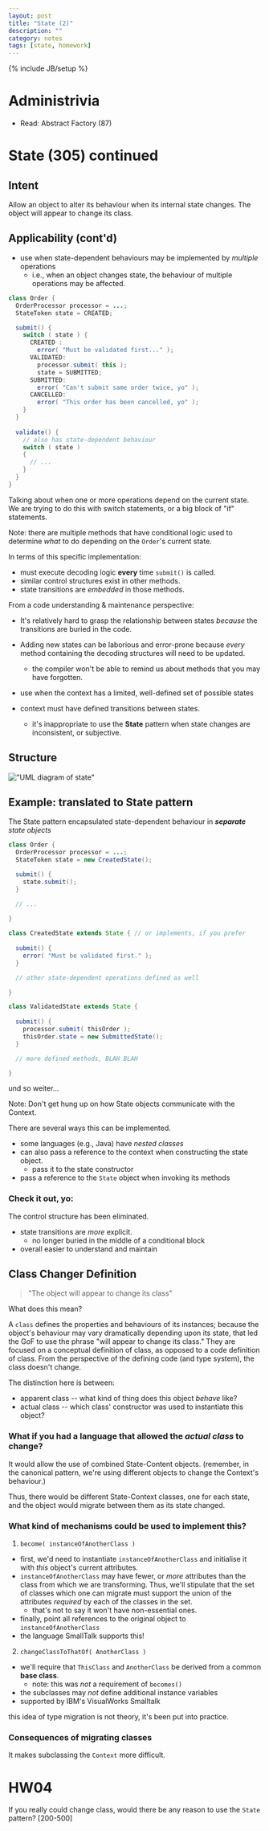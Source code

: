 ```yaml
---
layout: post
title: "State (2)"
description: ""
category: notes
tags: [state, homework]
---
```

{% include JB/setup %}

# Administrivia

* Read: Abstract Factory (87)

# State (305) continued

## Intent

Allow an object to alter its behaviour when its internal state changes.
The object will appear to change its class. 

## Applicability (cont'd)

* use when state-dependent behaviours may be implemented by *multiple*
  operations
  * i.e., when an object changes state, the behaviour of multiple
    operations may be affected.

``` java
class Order {
  OrderProcessor processor = ...;
  StateToken state = CREATED;

  submit() {
    switch ( state ) {
      CREATED : 
        error( "Must be validated first..." );
      VALIDATED: 
        processor.submit( this );
        state = SUBMITTED; 
      SUBMITTED: 
        error( "Can't submit same order twice, yo" );
      CANCELLED: 
        error( "This order has been cancelled, yo" );
    }
  }
  
  validate() {
    // also has state-dependent behaviour
    switch ( state )
    {
      // ...
    }
  }
}
```

Talking about when one or more operations depend on the current state.
We are trying to do this with switch statements, or a big block of "if"
statements. 

Note: there are multiple methods that have conditional logic used to
determine *what* to do depending on the `Order`'s current state.  

In terms of this specific implementation: 

  * must execute decoding logic __every__ time `submit()` is called. 
  * similar control structures exist in other methods. 
  * state transitions are *embedded* in those methods. 

From a code understanding & maintenance perspective: 
  
  * It's relatively hard to grasp the relationship between states
    *because* the transitions are buried in the code. 
  * Adding new states can be laborious and error-prone because *every*
    method containing the decoding structures will need to be updated. 
    * the compiler won't be able to remind us about methods that you may
      have forgotten. 

* use when the context has a limited, well-defined set of possible
  states
* context must have defined transitions between states. 
  - it's inappropriate to use the __State__ pattern when state changes
    are inconsistent, or subjective. 

## Structure

!["UML diagram of
state"](http://silversoft.net/docs/dp/hires/Pictures/state.gif "State
Structure")

## Example: translated to State pattern

The State pattern encapsulated state-dependent behaviour in 
*__separate__ state objects* 

``` java
class Order {
  OrderProcessor processor = ...;
  StateToken state = new CreatedState();

  submit() {
    state.submit();
  }

  // ...
  
}

class CreatedState extends State { // or implements, if you prefer
  
  submit() {
    error( "Must be validated first." );
  }

  // other state-dependent operations defined as well

}

class ValidatedState extends State { 
  
  submit() {
    processor.submit( thisOrder );
    thisOrder.state = new SubmittedState();
  }

  // more defined methods, BLAH BLAH

}
```

und so weiter...

Note: Don't get hung up on how State objects communicate with the
Context. 

There are several ways this can be implemented. 

  * some languages (e.g., Java) have *nested classes* 
  * can also pass a reference to the context when constructing the state
    object.
    * pass it to the state constructor
  * pass a reference to the `State` object when invoking its methods

### Check it out, yo: 

The control structure has been eliminated. 

* state transitions are *more* explicit. 
  - no longer buried in the middle of a conditional block
* overall easier to understand and maintain

## Class Changer Definition

> "The object will appear to change its class"

What does this mean? 

A `class` defines the properties and behaviours of its instances;
because the object's behaviour may vary dramatically depending upon its
state, that led the GoF to use the phrase "will appear to change its
class." They are focused on a conceptual definition of class, as opposed
to a code definition of class. From the perspective of the defining
code (and type system), the class doesn't change. 

The distinction here is between:

* apparent class -- what kind of thing does this object *behave* like? 
* actual class -- which class' constructor was used to instantiate this
  object?  

### What if you had a language that allowed the *actual class* to change? 

It would allow the use of combined State-Content objects. (remember, in
the canonical pattern, we're using different objects to change the
Context's behaviour.)

Thus, there would be different State-Context classes, one for each
state, and the object would migrate between them as its state changed. 

### What kind of mechanisms could be used to implement this? 

1. `become( instanceOfAnotherClass )`
  * first, we'd need to instantiate `instanceOfAnotherClass` and
    initialise it with *this* object's current attributes. 
  * `instanceOfAnotherClass` may have fewer, or *more* attributes than
the class from which we are transforming. Thus, we'll stipulate that
the set of classes which one can migrate must support the union of
the attributes *required* by each of the classes in the set. 
      * that's not to say it won't have non-essential ones.
  * finally, point all references to the original object to
`instanceOfAnotherClass`
  * the language SmallTalk supports this!

2. `changeClassToThatOf( AnotherClass )`
  * we'll require that `ThisClass` and `AnotherClass` be derived from a
    common __base class__. 
    - note: this was *not* a requirement of `becomes()`
  * the subclasses may *not* define additional instance variables
  * supported by IBM's VisualWorks Smalltalk

this idea of type migration is not theory, it's been put into practice.

### Consequences of migrating classes

It makes subclassing the `Context` more difficult. 

# HW04

If you really could change class, would there be any reason to use the
`State` pattern? [200-500]





